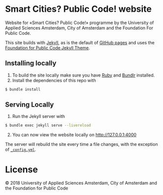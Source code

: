 # Smart Cities? Public Code! website

Website for «Smart Cities? Public Code!» programme by the University of Applied Sciences Amsterdam, City of Amsterdam and the Foundation For Public Code.

This site builds with [Jekyll](http://jekyllrb.com/), as is the default of [GitHub pages](https://pages.github.com/) and uses the [Foundation for Public Code Jekyll Theme](https://github.com/publiccodenet/jekyll-theme).

## Installing locally

1. To build the site locally make sure you have [Ruby](https://www.ruby-lang.org/en/) and [Bundlr](https://bundler.io/) installed.
2. Install the dependencies of this repo with 
```bash
$ bundle install
```

## Serving Locally

1. Run the Jekyll server with 
```bash
$ bundle exec jekyll serve --livereload
```
2. You can now view the website locally on <http://127.0.0.1:4000>

The server will rebuild the site every time a file changes, with the exception of [`_config.yml`](_config.yml).

# License

© 2018 University of Applied Sciences Amsterdam, City of Amsterdam and the Foundation for Public Code
